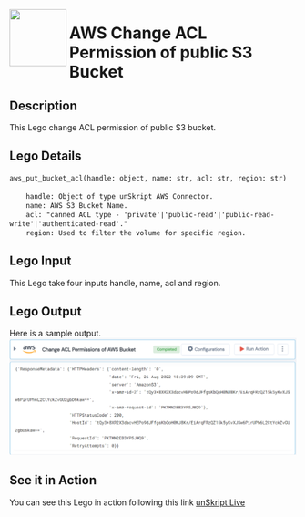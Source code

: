 [<img align="left" src="https://unskript.com/assets/favicon.png" width="100" height="100" style="padding-right: 5px">](https://unskript.com/assets/favicon.png) 
<h1>AWS Change ACL Permission of public S3 Bucket</h1>

## Description
This Lego change ACL permission of public S3 bucket.


## Lego Details

    aws_put_bucket_acl(handle: object, name: str, acl: str, region: str)

        handle: Object of type unSkript AWS Connector.
        name: AWS S3 Bucket Name.
        acl: "canned ACL type - 'private'|'public-read'|'public-read-write'|'authenticated-read'."
        region: Used to filter the volume for specific region.

## Lego Input
This Lego take four inputs handle, name, acl and region.

## Lego Output
Here is a sample output.
<img src="./1.png">


## See it in Action

You can see this Lego in action following this link [unSkript Live](https://us.app.unskript.io)